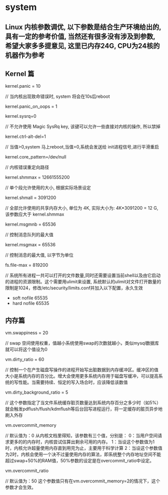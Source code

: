 # system
## Linux 内核参数调优, 以下参数是结合生产环境给出的, 具有一定的参考价值, 当然还有很多没有涉及到参数, 希望大家多多提意见, 这里已内存24G, CPU为24核的机器作为参考

## Kernel 篇
kernel.panic = 10

// 当内核出现致命错误时, system 将会在10s后reboot

kernel.panic_on_oops = 1

kernel.sysrq=0

// 不允许使用 Magic SysRq key, 该键可以允许一些直接对内核的操作, 所以禁掉

kernel.ctrl-alt-del=1

// 当值>0,system 马上reboot,当值=0,系统会发送给 init进程信号,进行平滑重启 

kernel.core_pattern=/dev/null

// 内核错误重定向路径

kernel.shmmax = 12661555200

// 单个段允许使用的大小, 根据实际场景设定

kernel.shmall = 3091200

// 全部允许使用的共享内存大小, 单位为 4K, 实际大小为: 4K*3091200 = 12 G, 该参数应大于 kernel.shmmax 

kernel.msgmnb = 65536

// 控制消息队列的最大值

kernel.msgmax = 65536

// 控制消息的最大值, 以字节为单位

fs.file-max = 819200

// 系统所有进程一共可以打开的文件数量,同时还需要设置当前shell以及由它启动的进程的资源限制。这个需要用ulimit来设置, 系统默认的ulimit对文件打开数量的限制是1024，修改/etc/security/limits.conf并加入以下配置，永久生效
* soft nofile 65535 
* hard nofile 65535

## 内存篇
vm.swappiness = 20

// swap 空间使用权重，值越小系统使用swap的次数就越小，类似mysql数据库就可以将这个值设为0

vm.dirty_ratio = 60

// 控制一个在产生磁盘写操作的进程开始写出脏数据到内存缓冲区。缓冲区的值大小是系统内存的百分比。增大会使用更多系统内存用于磁盘写缓冲，可以提高系统的写性能。当需要持续、恒定的写入场合时，应该降低该数值

vm.dirty_background_ratio = 5

// 这个参数指定了当文件系统缓存脏页数量达到系统内存百分之多少时（如5%）就会触发pdflush/flush/kdmflush等后台回写进程运行，将一定缓存的脏页异步地刷入外存

vm.overcommit_memory

// 默认值为：0
从内核文档里得知，该参数有三个值，分别是：
0：当用户空间请求更多的的内存时，内核尝试估算出剩余可用的内存。
1：当设这个参数值为1时，内核允许超量使用内存直到用完为止，主要用于科学计算
2：当设这个参数值为2时，内核会使用一个决不过量使用内存的算法，即系统整个内存地址空间不能超过swap+50%的RAM值，50%参数的设定是在overcommit_ratio中设定。

vm.overcommit_ratio

// 默认值为：50
这个参数值只有在vm.overcommit_memory=2的情况下，这个参数才会生效。
